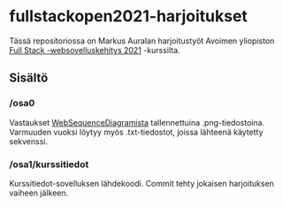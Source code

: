 # fullstackopen2021-harjoitukset

Tässä repositoriossa on Markus Auralan harjoitustyöt Avoimen yliopiston [Full Stack -websovelluskehitys 2021](https://fullstackopen.com/) -kurssilta.

## Sisältö

### /osa0

Vastaukset [WebSequenceDiagramista](https://www.websequencediagrams.com/) tallennettuina .png-tiedostoina. Varmuuden vuoksi löytyy myös .txt-tiedostot, joissa lähteenä käytetty sekvenssi.

### /osa1/kurssitiedot

Kurssitiedot-sovelluksen lähdekoodi. Commit tehty jokaisen harjoituksen vaiheen jälkeen.